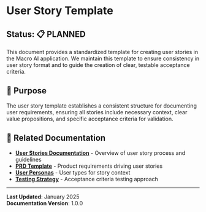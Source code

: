 # User Story Template

## Status: 📋 PLANNED

This document provides a standardized template for creating user stories in the Macro AI application. We maintain this
template to ensure consistency in user story format and to guide the creation of clear, testable acceptance criteria.

## 🎯 Purpose

The user story template establishes a consistent structure for documenting user requirements, ensuring all stories
include necessary context, clear value propositions, and specific acceptance criteria for validation.

## 🔗 Related Documentation

- **[User Stories Documentation](./README.md)** - Overview of user story process and guidelines
- **[PRD Template](../prds/template.md)** - Product requirements driving user stories
- **[User Personas](../../strategy/user-personas.md)** - User types for story context
- **[Testing Strategy](../../../development/testing-strategy.md)** - Acceptance criteria testing approach

---

**Last Updated**: January 2025  
**Documentation Version**: 1.0.0

